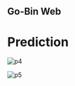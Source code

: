 ## Go-Bin Web

# Prediction 
![p4](https://user-images.githubusercontent.com/54672242/120436176-d1fef080-c3a8-11eb-9604-57401e0b80a4.jpg)

![p5](https://user-images.githubusercontent.com/54672242/120436194-d6c3a480-c3a8-11eb-8d7f-216a7a5c84a0.jpg)